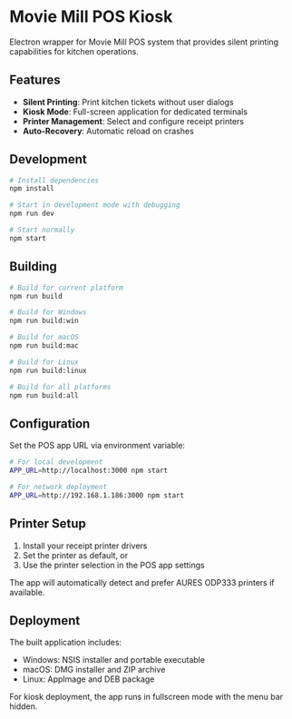 # Movie Mill POS Kiosk

Electron wrapper for Movie Mill POS system that provides silent printing capabilities for kitchen operations.

## Features

- **Silent Printing**: Print kitchen tickets without user dialogs
- **Kiosk Mode**: Full-screen application for dedicated terminals
- **Printer Management**: Select and configure receipt printers
- **Auto-Recovery**: Automatic reload on crashes

## Development

```bash
# Install dependencies
npm install

# Start in development mode with debugging
npm run dev

# Start normally
npm start
```

## Building

```bash
# Build for current platform
npm run build

# Build for Windows
npm run build:win

# Build for macOS
npm run build:mac

# Build for Linux
npm run build:linux

# Build for all platforms
npm run build:all
```

## Configuration

Set the POS app URL via environment variable:

```bash
# For local development
APP_URL=http://localhost:3000 npm start

# For network deployment
APP_URL=http://192.168.1.186:3000 npm start
```

## Printer Setup

1. Install your receipt printer drivers
2. Set the printer as default, or
3. Use the printer selection in the POS app settings

The app will automatically detect and prefer AURES ODP333 printers if available.

## Deployment

The built application includes:
- Windows: NSIS installer and portable executable
- macOS: DMG installer and ZIP archive
- Linux: AppImage and DEB package

For kiosk deployment, the app runs in fullscreen mode with the menu bar hidden.